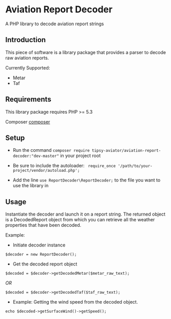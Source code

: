 Aviation Report Decoder
=================

A PHP library to decode aviation report strings

Introduction
------------

This piece of software is a library package that provides a parser to decode raw aviation reports.

Currently Supported:

- Metar
- Taf

Requirements
------------

This library package requires PHP >= 5.3

Composer [composer](http://getcomposer.org)

Setup
-----

- Run the command ```composer require tipsy-aviator/aviation-report-decoder:"dev-master"``` in your project root

- Be sure to include the autoloader: ``` require_once '/path/to/your-project/vendor/autoload.php';```

- Add the line ```use ReportDecoder\ReportDecoder;``` to the file you want to use the library in

Usage
-----

Instantiate the decoder and launch it on a report string.
The returned object is a DecodedReport object from which you can retrieve all the weather properties that have been decoded.

Example:

- Initiate decoder instance

`$decoder = new ReportDecoder();`

- Get the decoded report object

`$decoded = $decoder->getDecodedMetar($metar_raw_text);`

*OR*

`$decoded = $decoder->getDecodedTaf($taf_raw_text);`

- Example: Getting the wind speed from the decoded object.

`echo $decoded->getSurfaceWind()->getSpeed();`

